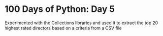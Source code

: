 # 100 Days of Python: Day 5

Experimented with the Collections libraries and used it to extract the top 20 highest rated directors based on a criteria from a CSV file